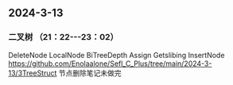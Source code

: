 ## 2024-3-13
### 二叉树 （21：22---23：02）
DeleteNode LocalNode BiTreeDepth Assign Getslibing InsertNode
https://github.com/Enolaalone/Sefl_C_Plus/tree/main/2024-3-13/3TreeStruct
节点删除笔记未做完
